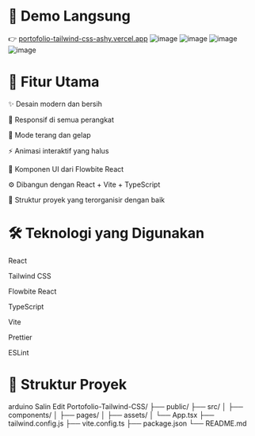 # 🔗 Demo Langsung
👉 [ portofolio-tailwind-css-ashy.vercel.app](https://portofolio-tailwind-css-ashy.vercel.app/)
![image](https://github.com/user-attachments/assets/57988e3c-5113-4a56-a79d-10c1731d9336)
![image](https://github.com/user-attachments/assets/7008b870-df36-44d1-af39-a9700e7db796)
![image](https://github.com/user-attachments/assets/882eac6b-4c9a-481b-b921-468a78f7a899)
![image](https://github.com/user-attachments/assets/d0934b7a-2e5f-4acb-a829-cf73afa77d6b)

# 🚀 Fitur Utama
✨ Desain modern dan bersih

📱 Responsif di semua perangkat

🌙 Mode terang dan gelap

⚡ Animasi interaktif yang halus

🧩 Komponen UI dari Flowbite React

⚙️ Dibangun dengan React + Vite + TypeScript

📁 Struktur proyek yang terorganisir dengan baik

# 🛠️ Teknologi yang Digunakan
React

Tailwind CSS

Flowbite React

TypeScript

Vite

Prettier

ESLint

# 📂 Struktur Proyek
arduino
Salin
Edit
Portofolio-Tailwind-CSS/
├── public/
├── src/
│   ├── components/
│   ├── pages/
│   ├── assets/
│   └── App.tsx
├── tailwind.config.js
├── vite.config.ts
├── package.json
└── README.md
